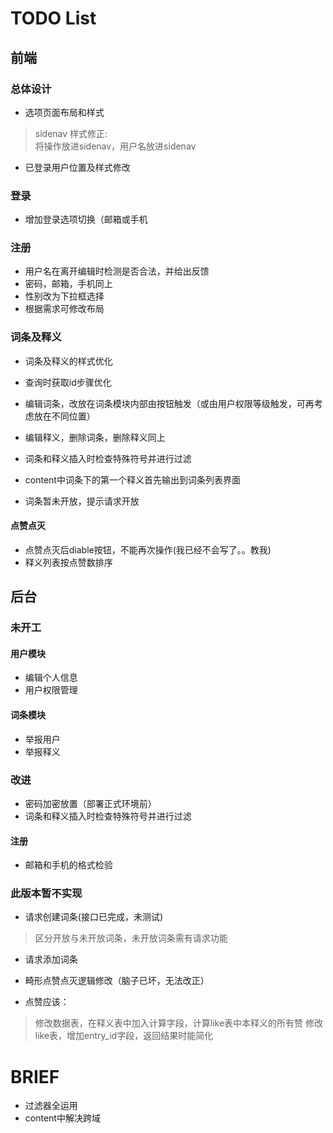 # TODO List

## 前端

### 总体设计

* 选项页面布局和样式
> sidenav 样式修正:  
	将操作放进sidenav，用户名放进sidenav

* 已登录用户位置及样式修改

### 登录

* 增加登录选项切换（邮箱或手机

### 注册

* 用户名在离开编辑时检测是否合法，并给出反馈
* 密码，邮箱，手机同上
* 性别改为下拉框选择
* 根据需求可修改布局

### 词条及释义

* 词条及释义的样式优化
* 查询时获取id步骤优化
* 编辑词条，改放在词条模块内部由按钮触发（或由用户权限等级触发，可再考虑放在不同位置）
* 编辑释义，删除词条，删除释义同上

* 词条和释义插入时检查特殊符号并进行过滤
* content中词条下的第一个释义首先输出到词条列表界面
* 词条暂未开放，提示请求开放

#### 点赞点灭
* 点赞点灭后diable按钮，不能再次操作(我已经不会写了。。教我)
* 释义列表按点赞数排序

## 后台

### 未开工

#### 用户模块

* 编辑个人信息
* 用户权限管理

#### 词条模块

* 举报用户
* 举报释义

### 改进

* 密码加密放置（部署正式环境前）
* 词条和释义插入时检查特殊符号并进行过滤

#### 注册

* 邮箱和手机的格式检验

### 此版本暂不实现
* 请求创建词条(接口已完成，未测试)
> 区分开放与未开放词条，未开放词条需有请求功能

* 请求添加词条

* 畸形点赞点灭逻辑修改（脑子已坏，无法改正）
* 点赞应该：
> 修改数据表，在释义表中加入计算字段，计算like表中本释义的所有赞
修改like表，增加entry_id字段，返回结果时能简化


# BRIEF

* 过滤器全运用
* content中解决跨域
